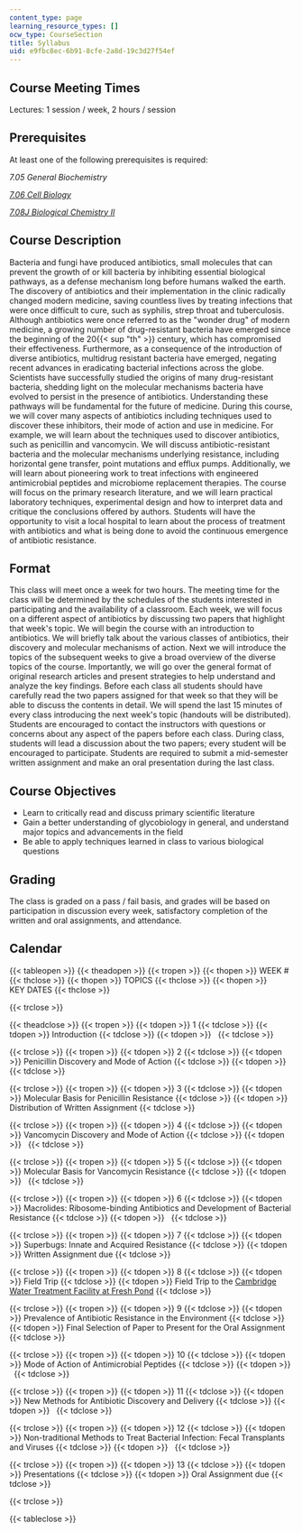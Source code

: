 ```yaml
---
content_type: page
learning_resource_types: []
ocw_type: CourseSection
title: Syllabus
uid: e9fbc8ec-6b91-8cfe-2a8d-19c3d27f54ef
---
```


Course Meeting Times
--------------------

Lectures: 1 session / week, 2 hours / session

Prerequisites
-------------

At least one of the following prerequisites is required:

_7.05 General Biochemistry_

[_7.06_ _Cell Biology_](/courses/7-06-cell-biology-spring-2007/)

[_7.08J Biological Chemistry II_](/courses/5-08j-biological-chemistry-ii-spring-2004/)

Course Description
------------------

Bacteria and fungi have produced antibiotics, small molecules that can prevent the growth of or kill bacteria by inhibiting essential biological pathways, as a defense mechanism long before humans walked the earth. The discovery of antibiotics and their implementation in the clinic radically changed modern medicine, saving countless lives by treating infections that were once difficult to cure, such as syphilis, strep throat and tuberculosis. Although antibiotics were once referred to as the "wonder drug" of modern medicine, a growing number of drug-resistant bacteria have emerged since the beginning of the 20{{< sup "th" >}} century, which has compromised their effectiveness. Furthermore, as a consequence of the introduction of diverse antibiotics, multidrug resistant bacteria have emerged, negating recent advances in eradicating bacterial infections across the globe. Scientists have successfully studied the origins of many drug-resistant bacteria, shedding light on the molecular mechanisms bacteria have evolved to persist in the presence of antibiotics. Understanding these pathways will be fundamental for the future of medicine. During this course, we will cover many aspects of antibiotics including techniques used to discover these inhibitors, their mode of action and use in medicine. For example, we will learn about the techniques used to discover antibiotics, such as penicillin and vancomycin. We will discuss antibiotic-resistant bacteria and the molecular mechanisms underlying resistance, including horizontal gene transfer, point mutations and efflux pumps. Additionally, we will learn about pioneering work to treat infections with engineered antimicrobial peptides and microbiome replacement therapies. The course will focus on the primary research literature, and we will learn practical laboratory techniques, experimental design and how to interpret data and critique the conclusions offered by authors. Students will have the opportunity to visit a local hospital to learn about the process of treatment with antibiotics and what is being done to avoid the continuous emergence of antibiotic resistance.

Format
------

This class will meet once a week for two hours. The meeting time for the class will be determined by the schedules of the students interested in participating and the availability of a classroom. Each week, we will focus on a different aspect of antibiotics by discussing two papers that highlight that week's topic. We will begin the course with an introduction to antibiotics. We will briefly talk about the various classes of antibiotics, their discovery and molecular mechanisms of action. Next we will introduce the topics of the subsequent weeks to give a broad overview of the diverse topics of the course. Importantly, we will go over the general format of original research articles and present strategies to help understand and analyze the key findings. Before each class all students should have carefully read the two papers assigned for that week so that they will be able to discuss the contents in detail. We will spend the last 15 minutes of every class introducing the next week's topic (handouts will be distributed). Students are encouraged to contact the instructors with questions or concerns about any aspect of the papers before each class. During class, students will lead a discussion about the two papers; every student will be encouraged to participate. Students are required to submit a mid-semester written assignment and make an oral presentation during the last class.

Course Objectives
-----------------

*   Learn to critically read and discuss primary scientific literature
*   Gain a better understanding of glycobiology in general, and understand major topics and advancements in the field
*   Be able to apply techniques learned in class to various biological questions

Grading
-------

The class is graded on a pass / fail basis, and grades will be based on participation in discussion every week, satisfactory completion of the written and oral assignments, and attendance.

Calendar
--------

{{< tableopen >}}
{{< theadopen >}}
{{< tropen >}}
{{< thopen >}}
WEEK #
{{< thclose >}}
{{< thopen >}}
TOPICS
{{< thclose >}}
{{< thopen >}}
KEY DATES
{{< thclose >}}

{{< trclose >}}

{{< theadclose >}}
{{< tropen >}}
{{< tdopen >}}
1
{{< tdclose >}}
{{< tdopen >}}
Introduction
{{< tdclose >}}
{{< tdopen >}}
 
{{< tdclose >}}

{{< trclose >}}
{{< tropen >}}
{{< tdopen >}}
2
{{< tdclose >}}
{{< tdopen >}}
Penicillin Discovery and Mode of Action
{{< tdclose >}}
{{< tdopen >}}
 
{{< tdclose >}}

{{< trclose >}}
{{< tropen >}}
{{< tdopen >}}
3
{{< tdclose >}}
{{< tdopen >}}
Molecular Basis for Penicillin Resistance
{{< tdclose >}}
{{< tdopen >}}
Distribution of Written Assignment
{{< tdclose >}}

{{< trclose >}}
{{< tropen >}}
{{< tdopen >}}
4
{{< tdclose >}}
{{< tdopen >}}
Vancomycin Discovery and Mode of Action
{{< tdclose >}}
{{< tdopen >}}
 
{{< tdclose >}}

{{< trclose >}}
{{< tropen >}}
{{< tdopen >}}
5
{{< tdclose >}}
{{< tdopen >}}
Molecular Basis for Vancomycin Resistance
{{< tdclose >}}
{{< tdopen >}}
 
{{< tdclose >}}

{{< trclose >}}
{{< tropen >}}
{{< tdopen >}}
6
{{< tdclose >}}
{{< tdopen >}}
Macrolides: Ribosome-binding Antibiotics and Development of Bacterial Resistance
{{< tdclose >}}
{{< tdopen >}}
 
{{< tdclose >}}

{{< trclose >}}
{{< tropen >}}
{{< tdopen >}}
7
{{< tdclose >}}
{{< tdopen >}}
Superbugs: Innate and Acquired Resistance
{{< tdclose >}}
{{< tdopen >}}
Written Assignment due
{{< tdclose >}}

{{< trclose >}}
{{< tropen >}}
{{< tdopen >}}
8
{{< tdclose >}}
{{< tdopen >}}
Field Trip
{{< tdclose >}}
{{< tdopen >}}
Field Trip to the [Cambridge Water Treatment Facility at Fresh Pond](https://www.cambridgema.gov/Water/freshpondreservation)
{{< tdclose >}}

{{< trclose >}}
{{< tropen >}}
{{< tdopen >}}
9
{{< tdclose >}}
{{< tdopen >}}
Prevalence of Antibiotic Resistance in the Environment
{{< tdclose >}}
{{< tdopen >}}
Final Selection of Paper to Present for the Oral Assignment
{{< tdclose >}}

{{< trclose >}}
{{< tropen >}}
{{< tdopen >}}
10
{{< tdclose >}}
{{< tdopen >}}
Mode of Action of Antimicrobial Peptides
{{< tdclose >}}
{{< tdopen >}}
 
{{< tdclose >}}

{{< trclose >}}
{{< tropen >}}
{{< tdopen >}}
11
{{< tdclose >}}
{{< tdopen >}}
New Methods for Antibiotic Discovery and Delivery
{{< tdclose >}}
{{< tdopen >}}
 
{{< tdclose >}}

{{< trclose >}}
{{< tropen >}}
{{< tdopen >}}
12
{{< tdclose >}}
{{< tdopen >}}
Non-traditional Methods to Treat Bacterial Infection: Fecal Transplants and Viruses
{{< tdclose >}}
{{< tdopen >}}
 
{{< tdclose >}}

{{< trclose >}}
{{< tropen >}}
{{< tdopen >}}
13
{{< tdclose >}}
{{< tdopen >}}
Presentations
{{< tdclose >}}
{{< tdopen >}}
Oral Assignment due
{{< tdclose >}}

{{< trclose >}}

{{< tableclose >}}